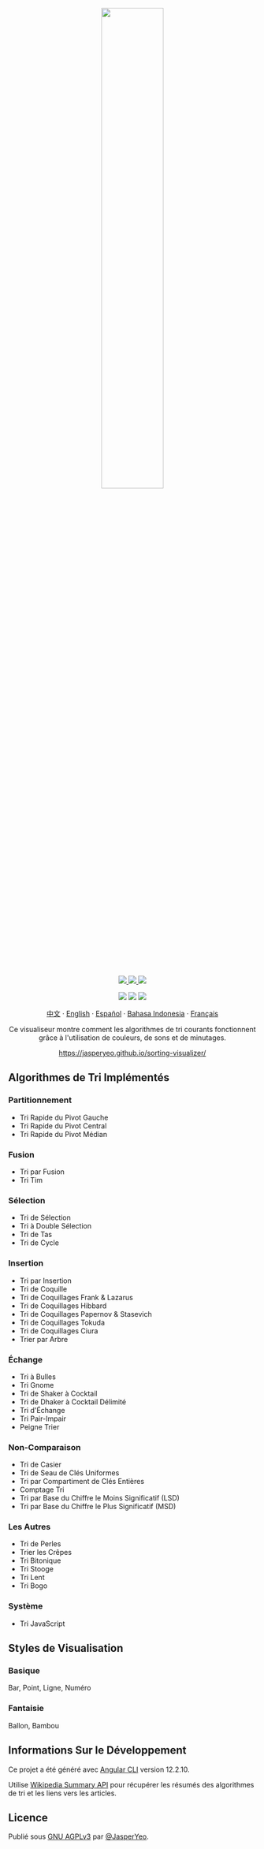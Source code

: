 <p align="center">
  <a href="https://jasperyeo.github.io/sorting-visualizer/" target="_blank" title="Sorting Visualizer">
    <img src="https://jasperyeo.github.io/sorting-visualizer/assets/images/large-image-preview.png" width="50%"/>
  </a>
</p>
<p align="center">
  <a href="https://github.com/JasperYeo/sorting-visualizer" target="_blank" title="Jasper Yeo - sorting-visualizer">
    <img src="https://img.shields.io/static/v1?label=JasperYeo&message=sorting-visualizer&color=blue&logo=github"/>
  </a>
  <a href="https://pages.github.com/" target="_blank" title="Hosted with GH Pages">
    <img src="https://img.shields.io/badge/Hosted_with-GitHub_Pages-green?logo=github&logoColor=white"/>
  </a>
  <a href="#license" target="_blank" title="License - GNU_AGPLv3">
    <img src="https://img.shields.io/badge/License-GNU_AGPLv3-yellow"/>
  </a>
</p>
<p align="center">
  <a target="_blank" title="GitHub deployments">
    <img src="https://img.shields.io/github/deployments/jasperyeo/sorting-visualizer/github-pages"/>
  </a>
  <a target="_blank" title="GitHub last commit">
    <img src="https://img.shields.io/github/last-commit/jasperyeo/sorting-visualizer"/>
  </a>
  <a target="_blank" title="W3C Validation">
    <img src="https://img.shields.io/w3c-validation/html?targetUrl=https%3A%2F%2Fjasperyeo.github.io%2Fsorting-visualizer%2F"/>
  </a>
</p>
<p align="center">
  <a href="https://github.com/jasperyeo/sorting-visualizer/blob/main/README_ZH.md" target="_blank" title="中文">中文</a>
   · 
  <a href="https://github.com/jasperyeo/sorting-visualizer/blob/main/README.md" target="_blank" title="English">English</a>
   · 
  <a href="https://github.com/jasperyeo/sorting-visualizer/blob/main/README_ES.md" target="_blank" title="Español">Español</a>
   · 
  <a href="https://github.com/jasperyeo/sorting-visualizer/blob/main/README_ID.md" target="_blank" title="Bahasa Indonesia">Bahasa Indonesia</a>
   · 
  <a href="https://github.com/jasperyeo/sorting-visualizer/blob/main/README_FR.md" target="_blank" title="Français">Français</a>
</p>
<p align="center">
  Ce visualiseur montre comment les algorithmes de tri courants fonctionnent grâce à l'utilisation de couleurs, de sons et de minutages.
</p>
<p align="center">
  <a href="https://jasperyeo.github.io/sorting-visualizer/" target="_blank" title="https://jasperyeo.github.io/sorting-visualizer/">
    https://jasperyeo.github.io/sorting-visualizer/
  </a>
</p>

## Algorithmes de Tri Implémentés

### Partitionnement
- Tri Rapide du Pivot Gauche
- Tri Rapide du Pivot Central
- Tri Rapide du Pivot Médian

### Fusion
- Tri par Fusion
- Tri Tim

### Sélection
- Tri de Sélection
- Tri à Double Sélection
- Tri de Tas
- Tri de Cycle

### Insertion
- Tri par Insertion
- Tri de Coquille
- Tri de Coquillages Frank & Lazarus
- Tri de Coquillages Hibbard
- Tri de Coquillages Papernov & Stasevich
- Tri de Coquillages Tokuda
- Tri de Coquillages Ciura
- Trier par Arbre

### Échange
- Tri à Bulles
- Tri Gnome
- Tri de Shaker à Cocktail
- Tri de Dhaker à Cocktail Délimité
- Tri d'Échange
- Tri Pair-Impair
- Peigne Trier

### Non-Comparaison
- Tri de Casier
- Tri de Seau de Clés Uniformes
- Tri par Compartiment de Clés Entières
- Comptage Tri
- Tri par Base du Chiffre le Moins Significatif (LSD)
- Tri par Base du Chiffre le Plus Significatif (MSD)

### Les Autres
- Tri de Perles
- Trier les Crêpes
- Tri Bitonique
- Tri Stooge
- Tri Lent
- Tri Bogo

### Système
- Tri JavaScript

## Styles de Visualisation

### Basique
Bar, Point, Ligne, Numéro

### Fantaisie
Ballon, Bambou

## Informations Sur le Développement

Ce projet a été généré avec [Angular CLI](https://github.com/angular/angular-cli) version 12.2.10.

Utilise [Wikipedia Summary API](https://en.wikipedia.org/api/rest_v1/#/) pour récupérer les résumés des algorithmes de tri et les liens vers les articles.

## Licence

Publié sous [GNU AGPLv3](/LICENSE) par [@JasperYeo](https://github.com/JasperYeo).

